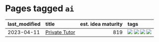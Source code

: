 # Pages tagged `ai`

|last_modified|title|est. idea maturity|tags
|:---|:---|---:|:---|
|2023-04-11|[Private Tutor](../private_tutor.md)|819|[![](https://img.shields.io/badge/tag-ai-34720)](../tags/ai.md) [![](https://img.shields.io/badge/tag-discussion-4072a1)](../tags/discussion.md) [![](https://img.shields.io/badge/tag-education-deeba9)](../tags/education.md) [![](https://img.shields.io/badge/tag-startup-db71cb)](../tags/startup.md)|
